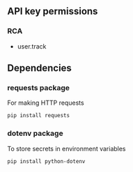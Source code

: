## API key permissions

### RCA 
- user.track

## Dependencies

### requests package 
For making HTTP requests

```bash
pip install requests
```

### dotenv package
To store secrets in environment variables
```bash
pip install python-dotenv
```



